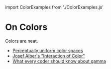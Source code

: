 import ColorExamples from './ColorExamples.js'

# On Colors

Colors are neat.

- [Perceptually uniform color spaces]
- [Josef Alber's "Interaction of Color"][interaction of color]
- [What every coder should know about gamma]

<ColorExamples />

[Perceptually uniform color spaces]: https://programmingdesignsystems.com/color/perceptually-uniform-color-spaces/
[interaction of color]: https://www.brainpickings.org/2013/08/16/interaction-of-color-josef-albers-50th-anniversary/
[What every coder should know about gamma]: https://blog.johnnovak.net/2016/09/21/what-every-coder-should-know-about-gamma/
